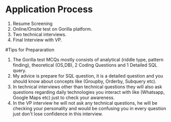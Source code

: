 # Application Process
1. Resume Screening 
2. Online/Onsite test on Gorilla platform.
3. Two technical interviews.
4. Final Interview with VP. 

#Tips for Prepararation
1. The Gorilla test MCQs mostly consists of analytical (riddle type, pattern finding), theoretical (OS,DB), 2 Coding Questions and 1 Detailed SQL query.
2. My advice is prepare for SQL question, it is a detailed question and you should know about concepts like (Groupby, Orderby, Subquery etc).
3. In technical interviews other than technical questions they will also ask questions regarding daily technologies you interact with like (Whatsapp, Google Maps etc) just to check your awareness. 
4. In the VP interview he will not ask any technical questions, he will be checking your personality and would be confusing you in every question just don't lose confidence in this interview.
